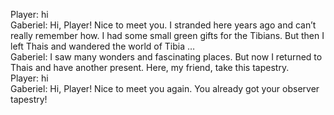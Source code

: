 Player: hi  
Gaberiel: Hi, Player! Nice to meet you. I stranded here years ago and can’t really remember how. I had some small green gifts for the Tibians. But then I left Thais and wandered the world of Tibia …  
Gaberiel: I saw many wonders and fascinating places. But now I returned to Thais and have another present. Here, my friend, take this tapestry.  
Player: hi  
Gaberiel: Hi, Player! Nice to meet you again. You already got your observer tapestry!  
